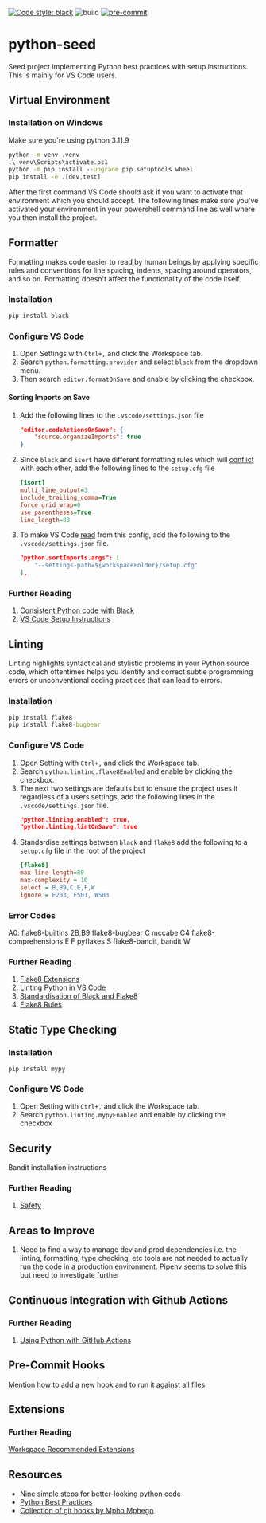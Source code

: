 [![Code style: black](https://img.shields.io/badge/code%20style-black-000000.svg)](https://github.com/psf/black)
![build](https://github.com/amritpurshotam/python-seed/workflows/build/badge.svg)
[![pre-commit](https://img.shields.io/badge/pre--commit-enabled-brightgreen?logo=pre-commit&logoColor=white)](https://github.com/pre-commit/pre-commit)

# python-seed

Seed project implementing Python best practices with setup instructions. This is mainly for VS Code users.

## Virtual Environment

### Installation on Windows

Make sure you're using python 3.11.9

```cmd
python -m venv .venv
.\.venv\Scripts\activate.ps1
python -m pip install --upgrade pip setuptools wheel
pip install -e .[dev,test]
```

After the first command VS Code should ask if you want to activate that environment which you should accept.
The following lines make sure you've activated your environment in your powershell command line as well where
you then install the project.

## Formatter

Formatting makes code easier to read by human beings by applying specific rules and conventions for line spacing, indents, spacing around operators, and so on. Formatting doesn't affect the functionality of the code itself.

### Installation

```cmd
pip install black
```

### Configure VS Code

1. Open Settings with `Ctrl+,` and click the Workspace tab.
2. Search `python.formatting.provider` and select `black` from the dropdown menu.
3. Then search `editor.formatOnSave` and enable by clicking the checkbox.

#### Sorting Imports on Save

1. Add the following lines to the `.vscode/settings.json` file
   ```json
   "editor.codeActionsOnSave": {
       "source.organizeImports": true
   }
   ```
2. Since `black` and `isort` have different formatting rules which will [conflict](https://sourcery.ai/blog/python-best-practices/) with each other, add the following lines to the `setup.cfg` file
   ```ini
   [isort]
   multi_line_output=3
   include_trailing_comma=True
   force_grid_wrap=0
   use_parentheses=True
   line_length=88
   ```
3. To make VS Code [read](https://github.com/microsoft/vscode-python/issues/5840#issuecomment-497321419) from this config, add the following to the `.vscode/settings.json` file.
   ```json
   "python.sortImports.args": [
       "--settings-path=${workspaceFolder}/setup.cfg"
   ],
   ```

### Further Reading

1. [Consistent Python code with Black](https://www.mattlayman.com/blog/2018/python-code-black/)
2. [VS Code Setup Instructions](https://code.visualstudio.com/docs/python/editing#_formatting)

## Linting

Linting highlights syntactical and stylistic problems in your Python source code, which oftentimes helps you identify and correct subtle programming errors or unconventional coding practices that can lead to errors.

### Installation

```cmd
pip install flake8
pip install flake8-bugbear
```

### Configure VS Code

1. Open Setting with `Ctrl+,` and click the Workspace tab.
2. Search `python.linting.flake8Enabled` and enable by clicking the checkbox.
3. The next two settings are defaults but to ensure the project uses it regardless of a users settings, add the following lines in the `.vscode/settings.json` file.
   ```json
   "python.linting.enabled": true,
   "python.linting.lintOnSave": true
   ```
4. Standardise settings between `black` and `flake8` add the following to a `setup.cfg` file in the root of the project
   ```ini
   [flake8]
   max-line-length=80
   max-complexity = 10
   select = B,B9,C,E,F,W
   ignore = E203, E501, W503
   ```

### Error Codes

A0: flake8-builtins
2B,B9 flake8-bugbear
C mccabe
C4 flake8-comprehensions
E
F pyflakes
S flake8-bandit, bandit
W

### Further Reading

1. [Flake8 Extensions](https://github.com/DmytroLitvinov/awesome-flake8-extensions)
2. [Linting Python in VS Code](https://code.visualstudio.com/docs/python/linting)
3. [Standardisation of Black and Flake8](https://medium.com/staqu-dev-logs/keeping-python-code-clean-with-pre-commit-hooks-black-flake8-and-isort-cac8b01e0ea1)
4. [Flake8 Rules](https://www.flake8rules.com/)

## Static Type Checking

### Installation

```
pip install mypy
```

### Configure VS Code

1. Open Setting with `Ctrl+,` and click the Workspace tab.
2. Search `python.linting.mypyEnabled` and enable by clicking the checkbox

## Security

Bandit installation instructions

### Further Reading

1. [Safety](https://github.com/pyupio/safety)

## Areas to Improve

1. Need to find a way to manage dev and prod dependencies i.e. the linting, formatting, type checking, etc tools are not needed to actually run the code in a production environment. Pipenv seems to solve this but need to investigate further

## Continuous Integration with Github Actions

### Further Reading

1. [Using Python with GitHub Actions](https://help.github.com/en/actions/language-and-framework-guides/using-python-with-github-actions)

## Pre-Commit Hooks

Mention how to add a new hook and to run it against all files

## Extensions

### Further Reading

[Workspace Recommended Extensions](https://code.visualstudio.com/docs/editor/extension-gallery#_workspace-recommended-extensions)

## Resources

- [Nine simple steps for better-looking python code](https://towardsdatascience.com/nine-simple-steps-for-better-looking-python-code-87e5d9d3b1cf)
- [Python Best Practices](https://sourcery.ai/blog/python-best-practices/)
- [Collection of git hooks by Mpho Mphego](https://blog.mphomphego.co.za/blog/2019/10/03/Why-you-need-to-stop-using-Git-Hooks.html)
